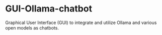 # GUI-Ollama-chatbot
Graphical User Interface (GUI) to integrate and utilize Ollama and various open models as chatbots.
